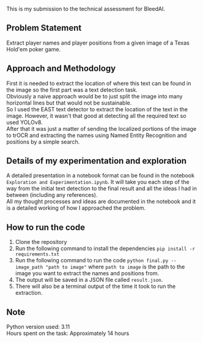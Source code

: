 This is my submission to the technical assessment for BleedAI.
## Problem Statement
Extract player names and player positions from a given image of a Texas Hold'em poker game.
## Approach and Methodology
First it is needed to extract the location of where this text can be found in the image so the first part was a text detection task. <br>
Obviously a naive approach would be to just split the image into many horizontal lines but that would not be sustainable. <br>
So I used the EAST text detector to extract the location of the text in the image. However, it wasn't that good at detecting all the required text so used YOLOv8. <br>
After that it was just a matter of sending the localized portions of the image to trOCR and extracting the names using Named Entity Recognition and positions by a simple search.
## Details of my experimentation and exploration
A detailed presentation in a notebook format can be found in the notebook ```Exploration and Experimentation.ipynb```. It will take you each step of the way from the initial text detection to the final result and
all the ideas I had in between (including any references). <br>
All my thought processes and ideas are documented in the notebook and it is a detailed working of how I approached the problem.
## How to run the code
1. Clone the repository
2. Run the following command to install the dependencies
```pip install -r requirements.txt```
3. Run the following command to run the code
```python final.py --image_path "path to image"``` where ```path to image``` is the path to the image you want to extract the names and positions from.
4. The output will be saved in a JSON file called ```result.json```.
5. There will also be a terminal output of the time it took to run the extraction.

## Note
Python version used: 3.11 <br>
Hours spent on the task: Approximately 14 hours